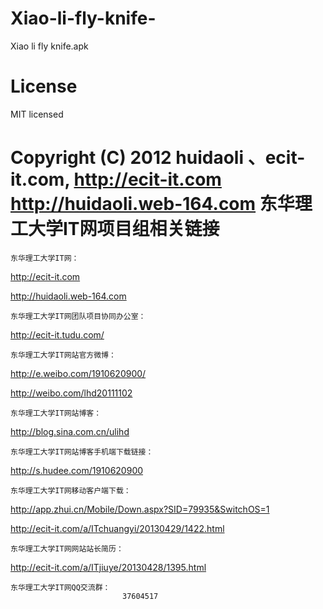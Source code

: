 Xiao-li-fly-knife-
==================

Xiao li fly knife.apk

License
=================
MIT licensed

Copyright (C) 2012 huidaoli 、ecit-it.com, http://ecit-it.com http://huidaoli.web-164.com
东华理工大学IT网项目组相关链接
==========================================================================================================================
    东华理工大学IT网：
http://ecit-it.com
            
http://huidaoli.web-164.com

    东华理工大学IT网团队项目协同办公室：
http://ecit-it.tudu.com/

    东华理工大学IT网站官方微博：
http://e.weibo.com/1910620900/ 
                
http://weibo.com/lhd20111102

    东华理工大学IT网站博客：
http://blog.sina.com.cn/ulihd

    东华理工大学IT网站博客手机端下载链接：
http://s.hudee.com/1910620900

    东华理工大学IT网移动客户端下载：
http://app.zhui.cn/Mobile/Down.aspx?SID=79935&SwitchOS=1
                    
http://ecit-it.com/a/ITchuangyi/20130429/1422.html

    东华理工大学IT网网站站长简历：
http://ecit-it.com/a/ITjiuye/20130428/1395.html

    东华理工大学IT网QQ交流群：
                             37604517
